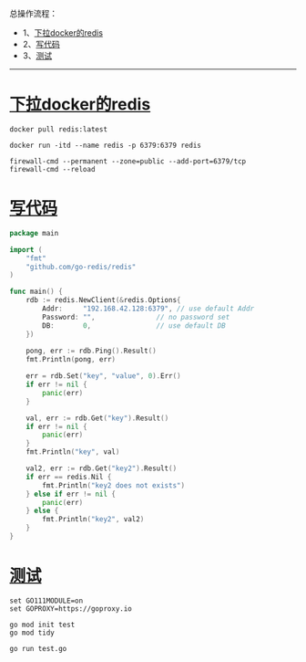 总操作流程：
- 1、[下拉docker的redis](#go-01)
- 2、[写代码](#go-02)
- 3、[测试](#go-03)

***

# <a name="go-01" href="#" >下拉docker的redis</a>

```shell
docker pull redis:latest

docker run -itd --name redis -p 6379:6379 redis

firewall-cmd --permanent --zone=public --add-port=6379/tcp
firewall-cmd --reload
```

# <a name="go-02" href="#" >写代码</a>

```go
package main

import (
    "fmt"
	"github.com/go-redis/redis"
)

func main() {
	rdb := redis.NewClient(&redis.Options{
		Addr:     "192.168.42.128:6379", // use default Addr
		Password: "",               // no password set
		DB:       0,                // use default DB
	})
	
	pong, err := rdb.Ping().Result()
	fmt.Println(pong, err)

    err = rdb.Set("key", "value", 0).Err()
    if err != nil {
        panic(err)
    }

    val, err := rdb.Get("key").Result()
    if err != nil {
        panic(err)
    }
    fmt.Println("key", val)

    val2, err := rdb.Get("key2").Result()
    if err == redis.Nil {
        fmt.Println("key2 does not exists")
    } else if err != nil {
        panic(err)
    } else {
        fmt.Println("key2", val2)
    }
}
```

# <a name="go-03" href="#" >测试</a>

```
set GO111MODULE=on
set GOPROXY=https://goproxy.io

go mod init test
go mod tidy

go run test.go
```
